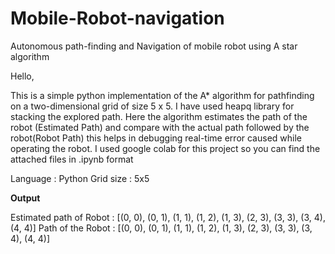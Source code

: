 # Mobile-Robot-navigation
 Autonomous path-finding and Navigation of mobile robot using A star algorithm
 
 Hello,

This is a simple python implementation of the A* algorithm for pathfinding on a two-dimensional grid of size 5 x 5. I have used heapq library for stacking the explored path. Here the algorithm estimates the path of the robot (Estimated Path) and compare with the actual path followed by the robot(Robot Path) this helps in debugging real-time error caused while operating the robot. I used google colab for this project so you can find the attached files in .ipynb format

Language : Python 
Grid size : 5x5 

**Output**

 Estimated path of Robot :  [(0, 0), (0, 1), (1, 1), (1, 2), (1, 3), (2, 3), (3, 3), (3, 4), (4, 4)]
 Path of the Robot :  [(0, 0), (0, 1), (1, 1), (1, 2), (1, 3), (2, 3), (3, 3), (3, 4), (4, 4)]

